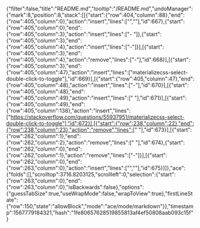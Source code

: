 {"filter":false,"title":"README.md","tooltip":"/README.md","undoManager":{"mark":8,"position":8,"stack":[[{"start":{"row":404,"column":88},"end":{"row":405,"column":0},"action":"insert","lines":["",""],"id":667},{"start":{"row":405,"column":0},"end":{"row":405,"column":3},"action":"insert","lines":["-  "]},{"start":{"row":405,"column":3},"end":{"row":405,"column":4},"action":"insert","lines":["-"]}],[{"start":{"row":405,"column":3},"end":{"row":405,"column":4},"action":"remove","lines":["-"],"id":668}],[{"start":{"row":405,"column":3},"end":{"row":405,"column":47},"action":"insert","lines":["materializecss-select-double-click-to-toggle"],"id":669}],[{"start":{"row":405,"column":47},"end":{"row":405,"column":48},"action":"insert","lines":["-"],"id":670}],[{"start":{"row":405,"column":48},"end":{"row":405,"column":49},"action":"insert","lines":[" "],"id":671}],[{"start":{"row":405,"column":49},"end":{"row":405,"column":138},"action":"insert","lines":["https://stackoverflow.com/questions/55937951/materializecss-select-double-click-to-toggle"],"id":672}],[{"start":{"row":238,"column":22},"end":{"row":238,"column":23},"action":"remove","lines":[" "],"id":673}],[{"start":{"row":262,"column":1},"end":{"row":262,"column":2},"action":"remove","lines":[" "],"id":674},{"start":{"row":262,"column":0},"end":{"row":262,"column":1},"action":"remove","lines":["-"]}],[{"start":{"row":262,"column":0},"end":{"row":263,"column":0},"action":"insert","lines":["",""],"id":675}]]},"ace":{"folds":[],"scrolltop":3716.8203125,"scrollleft":0,"selection":{"start":{"row":263,"column":0},"end":{"row":263,"column":0},"isBackwards":false},"options":{"guessTabSize":true,"useWrapMode":false,"wrapToView":true},"firstLineState":{"row":150,"state":"allowBlock","mode":"ace/mode/markdown"}},"timestamp":1567779184321,"hash":"1fe80657628519855813af4ef50808aab093c15f"}